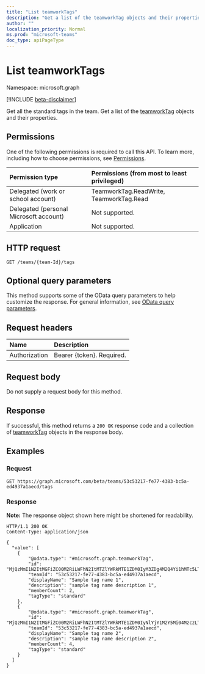 ```yaml
---
title: "List teamworkTags"
description: "Get a list of the teamworkTag objects and their properties."
author: ""
localization_priority: Normal
ms.prod: "microsoft-teams"
doc_type: apiPageType
---
```


# List teamworkTags
Namespace: microsoft.graph

[!INCLUDE [beta-disclaimer](../../includes/beta-disclaimer.md)]

Get all the standard tags in the team. Get a list of the [teamworkTag](../resources/teamworktag.md) objects and their properties.

## Permissions
One of the following permissions is required to call this API. To learn more, including how to choose permissions, see [Permissions](/graph/permissions-reference).

|Permission type|Permissions (from most to least privileged)|
|:---|:---|
|Delegated (work or school account)|TeamworkTag.ReadWrite, TeamworkTag.Read|
|Delegated (personal Microsoft account)|Not supported.|
|Application|Not supported.|

## HTTP request

<!-- {
  "blockType": "ignored"
}
-->
``` http
GET /teams/{team-Id}/tags
```

## Optional query parameters
This method supports some of the OData query parameters to help customize the response. For general information, see [OData query parameters](/graph/query-parameters).

## Request headers
|Name|Description|
|:---|:---|
|Authorization|Bearer {token}. Required.|

## Request body
Do not supply a request body for this method.

## Response

If successful, this method returns a `200 OK` response code and a collection of [teamworkTag](../resources/teamworktag.md) objects in the response body.

## Examples

### Request
<!-- {
  "blockType": "request",
  "name": "list_teamworktag"
}
-->
``` http
GET https://graph.microsoft.com/beta/teams/53c53217-fe77-4383-bc5a-ed4937a1aecd/tags
```


### Response
**Note:** The response object shown here might be shortened for readability.
<!-- {
  "blockType": "response",
  "truncated": true,
  "@odata.type": "Collection(microsoft.graph.teamworkTag)"
}
-->
``` http
HTTP/1.1 200 OK
Content-Type: application/json

{
  "value": [
    {
        "@odata.type": "#microsoft.graph.teamworkTag",
        "id": "MjQzMmI1N2ItMGFiZC00M2RiLWFhN2ItMTZlYWRkMTE1ZDM0IyM3ZDg4M2Q4Yi1hMTc5LTRkZDctOTNiMy1hOGQzZGUxYTIxMmUjI3RhY29VSjN2RGk==",
        "teamId": "53c53217-fe77-4383-bc5a-ed4937a1aecd",
        "displayName": "Sample tag name 1",
        "description": "sample tag name description 1",
        "memberCount": 2,
        "tagType": "standard"
    },
    {
        "@odata.type": "#microsoft.graph.teamworkTag",
        "id": "MjQzMmI1N2ItMGFiZC00M2RiLWFhN2ItMTZlYWRkMTE1ZDM0IyNlYjY1M2Y5Mi04MzczLTRkZTYtYmZlYy01YjRkMjE2YjZhZGUjIzk3ZjYyMzQ0LTU3ZGMtNDA5Yy04OGFkLWM0YWYxNDE1OGZmNQ==",
        "teamId": "53c53217-fe77-4383-bc5a-ed4937a1aecd",
        "displayName": "Sample tag name 2",
        "description": "sample tag name description 2",
        "memberCount": 4,
        "tagType": "standard"
    }
  ]
}
```

